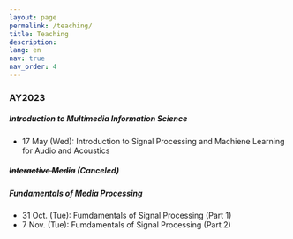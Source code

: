 ```yaml
---
layout: page
permalink: /teaching/
title: Teaching
description:
lang: en 
nav: true
nav_order: 4
---
```


### AY2023

##### Introduction to Multimedia Information Science
- 17 May (Wed): Introduction to Signal Processing and Machiene Learning for Audio and Acoustics

##### ~~Interactive Media~~ (Canceled)

##### Fundamentals of Media Processing
- 31 Oct. (Tue): Fumdamentals of Signal Processing (Part 1) [<i class="fas fa-file-powerpoint"></i>](/assets/pdf/teaching/fund-media-proc2023-1.pdf)
- 7 Nov. (Tue): Fumdamentals of Signal Processing (Part 2) [<i class="fas fa-file-powerpoint"></i>](/assets/pdf/teaching/fund-media-proc2023-2.pdf)
